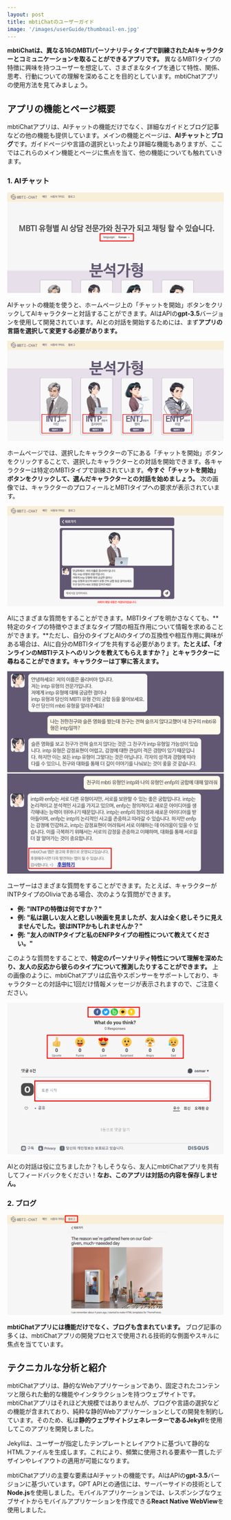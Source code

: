 ```yaml
---
layout: post
title: mbtiChatのユーザーガイド
image: '/images/userGuide/thumbnail-en.jpg'
---
```


**mbtiChatは、異なる16のMBTIパーソナリティタイプで訓練されたAIキャラクターとコミュニケーションを取ることができるアプリです。** 異なるMBTIタイプの特徴に興味を持つユーザーを想定して、さまざまなタイプを通じて特性、関係、思考、行動についての理解を深めることを目的としています。mbtiChatアプリの使用方法を見てみましょう。

## アプリの機能とページ概要
mbtiChatアプリは、AIチャットの機能だけでなく、詳細なガイドとブログ記事などの他の機能も提供しています。メインの機能とページは、**AIチャット**と**ブログ**です。ガイドページや言語の選択といったより詳細な機能もありますが、ここではこれらのメイン機能とページに焦点を当て、他の機能についても触れていきます。

### 1. AIチャット
![mbtiChatのAIチャットの言語選択](/images/userGuide/1.png)

AIチャットの機能を使うと、ホームページ上の「チャットを開始」ボタンをクリックしてAIキャラクターと対話することができます。AIはAPIの**gpt-3.5**バージョンを使用して開発されています。AIとの対話を開始するためには、まず**アプリの言語を選択して変更する必要があります。**

![キャラクターの選択とAIチャットの「チャットを開始」ボタンをクリック](/images/userGuide/2.png)

ホームページでは、選択したキャラクターの下にある「チャットを開始」ボタンをクリックすることで、選択したキャラクターとの対話を開始できます。各キャラクターは特定のMBTIタイプで訓練されています。**今すぐ「チャットを開始」ボタンをクリックして、選んだキャラクターとの対話を始めましょう。** 次の画像では、キャラクターのプロフィールとMBTIタイプへの要求が表示されています。

![MBTI AIとのチャットページ](/images/userGuide/3.png)

AIにさまざまな質問をすることができます。MBTIタイプを明かさなくても、**特定のタイプの特徴やさまざまなタイプ間の相互作用について情報を求めることができます。**ただし、自分のタイプとAIのタイプの互換性や相互作用に興味がある場合は、AIに自分のMBTIタイプを共有する必要があります。**たとえば、「オンラインのMBTIテストへのリンクを教えてもらえますか？」とキャラクターに尋ねることができます。キャラクターは丁寧に答えます。**

![MBTI AIへの質問の例](/images/userGuide/4.png)
![MBTI AIへの質問の例](/images/userGuide/5.png)

ユーザーはさまざまな質問をすることができます。たとえば、キャラクターがINTPタイプのOliviaである場合、次のような質問ができます。

- **例: "INTPの特徴は何ですか？"**
- **例: "私は親しい友人と悲しい映画を見ましたが、友人は全く悲しそうに見えませんでした。彼はINTPかもしれませんか？"**
- **例: "友人のINTPタイプと私のENFPタイプの相性について教えてください。"**

このような質問をすることで、**特定のパーソナリティ特性について理解を深めたり、友人の反応から彼らのタイプについて推測したりすることができます。** 上の画像のように、mbtiChatアプリは広告やスポンサーをサポートしており、キャラクターとの対話中に1回だけ情報メッセージが表示されますので、ご注意ください。

![MBTI AIを使用した後のシェア、感情表現、コメント](/images/userGuide/6.png)

AIとの対話は役に立ちましたか？もしそうなら、友人にmbtiChatアプリを共有してフィードバックをください！**なお、このアプリは対話の内容を保存しません。**

### 2. ブログ
![mbtiChatアプリのブログページ](/images/userGuide/7.png)

**mbtiChatアプリには機能だけでなく、ブログも含まれています。** ブログ記事の多くは、mbtiChatアプリの開発プロセスで使用される技術的な側面やスキルに焦点を当てています。

## テクニカルな分析と紹介
mbtiChatアプリは、静的なWebアプリケーションであり、固定されたコンテンツと限られた動的な機能やインタラクションを持つウェブサイトです。mbtiChatアプリはそれほど大規模ではありませんが、ブログや言語の選択などの機能が含まれており、純粋な静的Webアプリケーションとしての開発を制約しています。そのため、私は**静的ウェブサイトジェネレーターであるJekyll**を使用してこのアプリを開発しました。

Jekyllは、ユーザーが指定したテンプレートとレイアウトに基づいて静的なHTMLファイルを生成します。これにより、頻繁に使用される要素や一貫したデザインやレイアウトの適用が可能になります。

mbtiChatアプリの主要な要素はAIチャットの機能です。AIはAPIの**gpt-3.5**バージョンに基づいています。GPT APIとの通信には、サーバーサイドの技術として**Node.js**を使用しました。モバイルアプリケーションでは、レスポンシブなウェブサイトからモバイルアプリケーションを作成できる**React Native WebView**を使用しました。
